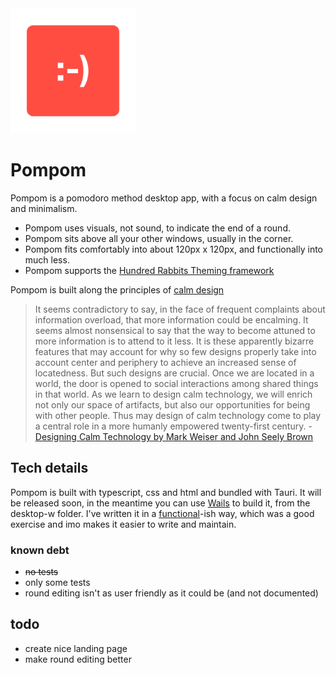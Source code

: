 <img alt="the pom pom logo" src="./desktop-w/build/appicon.png" style="width:200px; height: auto;"/>

# Pompom
Pompom is a pomodoro method desktop app, with a focus on calm design and minimalism.

- Pompom uses visuals, not sound, to indicate the end of a round. 
- Pompom sits above all your other windows, usually in the corner.
- Pompom fits comfortably into about 120px x 120px, and functionally into much less.
- Pompom supports the [Hundred Rabbits Theming framework](https://github.com/hundredrabbits/Themes)
  
Pompom is built along the principles of [calm design](https://en.wikipedia.org/wiki/Calm_technology)

> It seems contradictory to say, in the face of frequent complaints about information overload, that more information could be encalming. It seems almost nonsensical to say that the way to become attuned to more information is to attend to it less. It is these apparently bizarre features that may account for why so few designs properly take into account center and periphery to achieve an increased sense of locatedness. But such designs are crucial. Once we are located in a world, the door is opened to social interactions among shared things in that world. As we learn to design calm technology, we will enrich not only our space of artifacts, but also our opportunities for being with other people. Thus may design of calm technology come to play a central role in a more humanly empowered twenty-first century. - [Designing Calm Technology by Mark Weiser and John Seely Brown](https://people.csail.mit.edu/rudolph/Teaching/weiser.pdf)

## Tech details
Pompom is built with typescript, css and html and bundled with Tauri.
It will be released soon, in the meantime you can use [Wails](https://wails.io/) to build it, from the desktop-w folder.
I've written it in a [functional](https://en.wikipedia.org/wiki/Functional_programming)-ish way, which was a good exercise and imo makes it easier to write and maintain.

### known debt
- ~~no tests~~
- only some tests
- round editing isn't as user friendly as it could be (and not documented)

## todo
- create nice landing page
- make round editing better